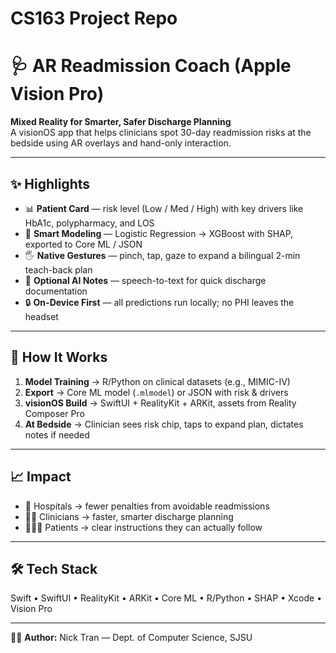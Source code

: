 # CS163 Project Repo
# 🩺 AR Readmission Coach (Apple Vision Pro)

**Mixed Reality for Smarter, Safer Discharge Planning**  
A visionOS app that helps clinicians spot 30-day readmission risks at the bedside using AR overlays and hand-only interaction.

---

## ✨ Highlights
- 📊 **Patient Card** — risk level (Low / Med / High) with key drivers like HbA1c, polypharmacy, and LOS  
- 🧠 **Smart Modeling** — Logistic Regression → XGBoost with SHAP, exported to Core ML / JSON  
- 🖐️ **Native Gestures** — pinch, tap, gaze to expand a bilingual 2-min teach-back plan  
- 📄 **Optional AI Notes** — speech-to-text for quick discharge documentation  
- 🔒 **On-Device First** — all predictions run locally; no PHI leaves the headset  

---

## 🚀 How It Works
1. **Model Training** → R/Python on clinical datasets (e.g., MIMIC-IV)  
2. **Export** → Core ML model (`.mlmodel`) or JSON with risk & drivers  
3. **visionOS Build** → SwiftUI + RealityKit + ARKit, assets from Reality Composer Pro  
4. **At Bedside** → Clinician sees risk chip, taps to expand plan, dictates notes if needed  

---

## 📈 Impact
- 🏥 Hospitals → fewer penalties from avoidable readmissions  
- 👩‍⚕️ Clinicians → faster, smarter discharge planning  
- 👨‍👩‍👧 Patients → clear instructions they can actually follow  

---

## 🛠️ Tech Stack
Swift • SwiftUI • RealityKit • ARKit • Core ML • R/Python • SHAP • Xcode • Vision Pro  

---

👨‍💻 **Author:** Nick Tran — Dept. of Computer Science, SJSU



